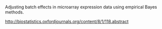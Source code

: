 Adjusting batch effects in microarray expression data using empirical Bayes methods.

http://biostatistics.oxfordjournals.org/content/8/1/118.abstract
